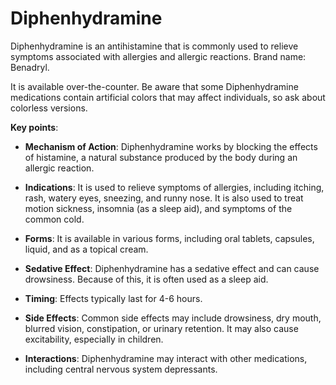 [//]: # (
source: gpt-3 + jph editing
brands: Benadryl
tags: antihistamine
)

# Diphenhydramine

Diphenhydramine is an antihistamine that is commonly used to relieve symptoms associated with allergies and allergic reactions. Brand name: Benadryl.

It is available over-the-counter. Be aware that some Diphenhydramine medications contain artificial colors that may affect individuals, so ask about colorless versions.

**Key points**:

* **Mechanism of Action**: Diphenhydramine works by blocking the effects of histamine, a natural substance produced by the body during an allergic reaction.

* **Indications**: It is used to relieve symptoms of allergies, including itching, rash, watery eyes, sneezing, and runny nose. It is also used to treat motion sickness, insomnia (as a sleep aid), and symptoms of the common cold.

* **Forms**: It is available in various forms, including oral tablets, capsules, liquid, and as a topical cream.

* **Sedative Effect**: Diphenhydramine has a sedative effect and can cause drowsiness. Because of this, it is often used as a sleep aid.

* **Timing**: Effects typically last for 4-6 hours.

* **Side Effects**: Common side effects may include drowsiness, dry mouth, blurred vision, constipation, or urinary retention. It may also cause excitability, especially in children.

* **Interactions**: Diphenhydramine may interact with other medications, including central nervous system depressants.
